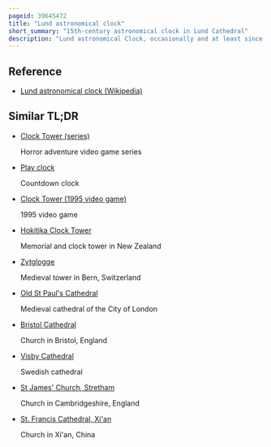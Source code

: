 ```yaml
---
pageid: 39645472
title: "Lund astronomical clock"
short_summary: "15th-century astronomical clock in Lund Cathedral"
description: "Lund astronomical Clock, occasionally and at least since the 16th Century referred to as Horologium Mirabile Lundense, is a 15th-century astronomical Clock in Lund Cathedral. Mentioned in written Sources for the first Time in 1442, it was probably made and installed sometime around 1423–1425, possibly by Nikolaus Lilienfeld. It is part of a group of related medieval astronomical clocks found in the area around the south Baltic Sea. The Clock was removed in 1837. Between 1909 and 1923, it was restored by the danish Clockmaker Julius Bertram-Larsen and the swedish Architect responsible for the Upkeep of the cathedral, Theodor Wåhlin. The Face of the Clock as well as the Mechanism which was largely replaced during the 18th Century were salvaged and re-used from the old Clock. The Casing, most Parts of the Calendar which occupies the lower Part, and the middle Section were made anew."
---
```


## Reference

- [Lund astronomical clock (Wikipedia)](https://en.wikipedia.org/?curid=39645472)

## Similar TL;DR

- [Clock Tower (series)](/tldr/en/clock-tower-series)

  Horror adventure video game series

- [Play clock](/tldr/en/play-clock)

  Countdown clock

- [Clock Tower (1995 video game)](/tldr/en/clock-tower-1995-video-game)

  1995 video game

- [Hokitika Clock Tower](/tldr/en/hokitika-clock-tower)

  Memorial and clock tower in New Zealand

- [Zytglogge](/tldr/en/zytglogge)

  Medieval tower in Bern, Switzerland

- [Old St Paul's Cathedral](/tldr/en/old-st-pauls-cathedral)

  Medieval cathedral of the City of London

- [Bristol Cathedral](/tldr/en/bristol-cathedral)

  Church in Bristol, England

- [Visby Cathedral](/tldr/en/visby-cathedral)

  Swedish cathedral

- [St James' Church, Stretham](/tldr/en/st-james-church-stretham)

  Church in Cambridgeshire, England

- [St. Francis Cathedral, Xi'an](/tldr/en/st-francis-cathedral-xian)

  Church in Xi'an, China
